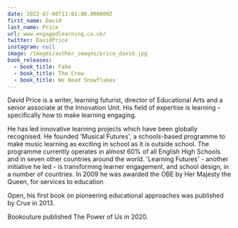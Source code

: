 ```yaml
---
date: 2022-07-08T11:01:00.000000Z
first_name: David
last_name: Price
url: www.engagedlearning.co.uk/
twitter: DavidPrice
instagram: null
image: /images/author_images/price_david.jpg
book_releases:
  - book_title: Fake
  - book_title: The Crew
  - book_title: We Need Snowflakes
---
```

David Price is a writer, learning futurist, director of Educational Arts and a senior associate at the Innovation Unit. His field of expertise is learning - specifically how to make learning engaging.

He has led innovative learning projects which have been globally recognised. He founded 'Musical Futures', a schools-based programme to make music learning as exciting in school as it is outside school. The programme currently operates in almost 60% of all English High Schools and in seven other countries around the world. 'Learning Futures' - another initiative he led - is transforming learner engagement, and school design, in a number of countries. In 2009 he was awarded the OBE by Her Majesty the Queen, for services to education

Open, his first book on pioneering educational approaches was published by Crux in 2013. 

Bookouture published The Power of Us in 2020.